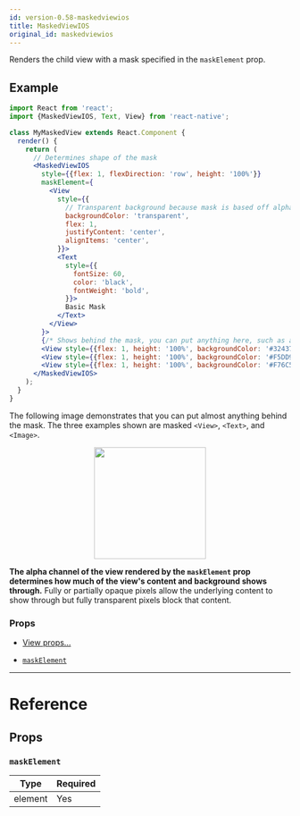 ```yaml
---
id: version-0.58-maskedviewios
title: MaskedViewIOS
original_id: maskedviewios
---
```


Renders the child view with a mask specified in the `maskElement` prop.

## Example

```jsx
import React from 'react';
import {MaskedViewIOS, Text, View} from 'react-native';

class MyMaskedView extends React.Component {
  render() {
    return (
      // Determines shape of the mask
      <MaskedViewIOS
        style={{flex: 1, flexDirection: 'row', height: '100%'}}
        maskElement={
          <View
            style={{
              // Transparent background because mask is based off alpha channel.
              backgroundColor: 'transparent',
              flex: 1,
              justifyContent: 'center',
              alignItems: 'center',
            }}>
            <Text
              style={{
                fontSize: 60,
                color: 'black',
                fontWeight: 'bold',
              }}>
              Basic Mask
            </Text>
          </View>
        }>
        {/* Shows behind the mask, you can put anything here, such as an image */}
        <View style={{flex: 1, height: '100%', backgroundColor: '#324376'}} />
        <View style={{flex: 1, height: '100%', backgroundColor: '#F5DD90'}} />
        <View style={{flex: 1, height: '100%', backgroundColor: '#F76C5E'}} />
      </MaskedViewIOS>
    );
  }
}
```

The following image demonstrates that you can put almost anything behind the mask. The three examples shown are masked `<View>`, `<Text>`, and `<Image>`.

<center><img src="https://cdn.jsdelivr.net/gh/reactnativecn/react-native-website@gh-pages/docs/assets/MaskedViewIOS/example.png" width="200"></img></center>

**The alpha channel of the view rendered by the `maskElement` prop determines how much of the view's content and background shows through.** Fully or partially opaque pixels allow the underlying content to show through but fully transparent pixels block that content.

### Props

- [View props...](view.md#props)

* [`maskElement`](maskedviewios.md#maskelement)

---

# Reference

## Props

### `maskElement`

| Type    | Required |
| ------- | -------- |
| element | Yes      |
